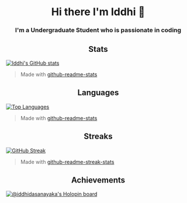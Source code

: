 <h1 align="center">Hi there I'm Iddhi 👋</h1>

<h3 align="center">I'm a Undergraduate Student who is passionate in coding</h3>

<h2 align="center">Stats</h2>

[![Iddhi's GitHub stats](https://github-readme-stats.vercel.app/api?username=iddhi-sulakshana&show_icons=true&theme=chartreuse-dark&hide=issues&show=prs_merged)](https://github.com/anuraghazra/github-readme-stats)
> Made with [github-readme-stats](https://github.com/anuraghazra/github-readme-stats)

<h2 align="center">Languages</h2>

[![Top Languages](https://github-readme-stats.vercel.app/api/top-langs/?username=iddhi-sulakshana&show_icons=true&theme=chartreuse-dark&layout=compact&langs_count=4)](https://github.com/anuraghazra/github-readme-stats)
> Made with [github-readme-stats](https://github.com/anuraghazra/github-readme-stats)

<h2 align="center">Streaks</h2>

[![GitHub Streak](https://streak-stats.demolab.com?user=iddhi-sulakshana&theme=chartreuse-dark&border_radius=5)](https://git.io/streak-stats)

> Made with [github-readme-streak-stats](https://github.com/DenverCoder1/github-readme-streak-stats)

<h2 align="center">Achievements</h2>

[![@iddhidasanayaka's Holopin board](https://holopin.me/iddhidasanayaka)](https://holopin.io/@iddhidasanayaka)


